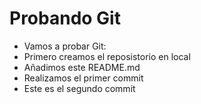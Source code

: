 # Probando Git

- Vamos a probar Git:
- Primero creamos el reposistorio en local
- Añadimos este README.md
- Realizamos el primer commit
- Este es el segundo commit